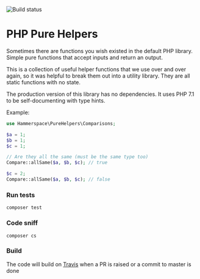 ![Build status](https://travis-ci.org/hammerspacecouk/php-pure-helpers.svg?branch=master)

# PHP Pure Helpers

Sometimes there are functions you wish existed in the default PHP library. Simple pure functions that accept inputs and return an output.

This is a collection of useful helper functions that we use over and over again, so it was helpful to break them out into a utility library. They are all static functions with no state.

The production version of this library has no dependencies. It uses PHP 7.1 to be self-documenting with type hints.

Example:

```php
use Hammerspace\PureHelpers\Comparisons;

$a = 1;
$b = 1;
$c = 1;

// Are they all the same (must be the same type too)
Compare::allSame($a, $b, $c); // true

$c = 2;
Compare::allSame($a, $b, $c); // false
```

### Run tests
`composer test`

### Code sniff
`composer cs`

### Build
The code will build on [Travis](https://travis-ci.org/hammerspacecouk/php-pure-helpers) when a PR is raised or a commit to master is done
